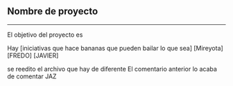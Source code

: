 Nombre de proyecto
------------------
------------------

El objetivo del proyecto es 	 

Hay [iniciativas que hace bananas que pueden bailar lo que sea]
[Mireyota]
[FREDO]
[JAVIER]

se reedito el archivo que hay de diferente 
El comentario anterior lo acaba de comentar JAZ
